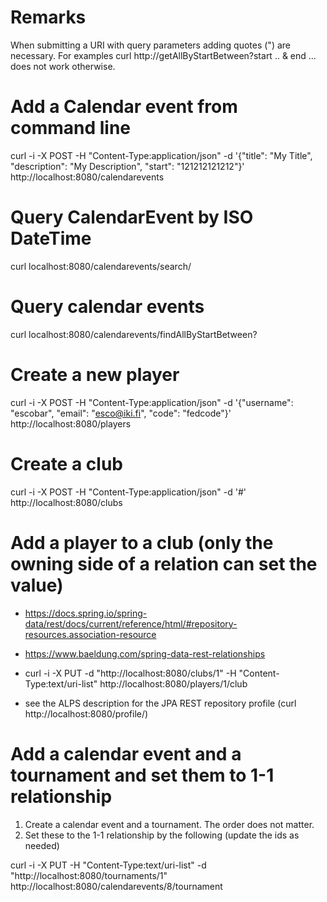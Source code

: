 
# Remarks

When submitting a URI with query parameters adding quotes (") are necessary.
For examples curl http://getAllByStartBetween?start .. & end ... does not 
work otherwise.

# Add a Calendar event from command line

curl -i -X POST -H "Content-Type:application/json" -d '{"title": "My Title", "description": "My Description", 
"start": "121212121212"}' http://localhost:8080/calendarevents

# Query CalendarEvent by ISO DateTime

curl localhost:8080/calendarevents/search/

# Query calendar events

curl localhost:8080/calendarevents/findAllByStartBetween?

# Create a new player 

curl -i -X POST -H "Content-Type:application/json" -d '{"username": "escobar", "email": "esco@iki.fi", "code": 
"fedcode"}' http://localhost:8080/players

# Create a club

curl -i -X POST -H "Content-Type:application/json" -d '#' http://localhost:8080/clubs

# Add a player to a club (only the owning side of a relation can set the value)

- https://docs.spring.io/spring-data/rest/docs/current/reference/html/#repository-resources.association-resource
- https://www.baeldung.com/spring-data-rest-relationships 

- curl -i -X PUT -d "http://localhost:8080/clubs/1" -H "Content-Type:text/uri-list" 
http://localhost:8080/players/1/club 
- see the ALPS description for the JPA REST repository profile 
  (curl http://localhost:8080/profile/<repository URL>)
  
  
  
# Add a calendar event and a tournament and set them to 1-1 relationship

1. Create a calendar event and a tournament. The order does not matter.
2. Set these to the 1-1 relationship by the following (update the ids as needed)

curl -i -X PUT -H "Content-Type:text/uri-list" -d "http://localhost:8080/tournaments/1" http://localhost:8080/calendarevents/8/tournament

